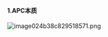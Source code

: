 #### 1.APC本质

![image024b38c829518571.png](https://s1.imagehub.cc/images/2023/05/13/image024b38c829518571.png)

